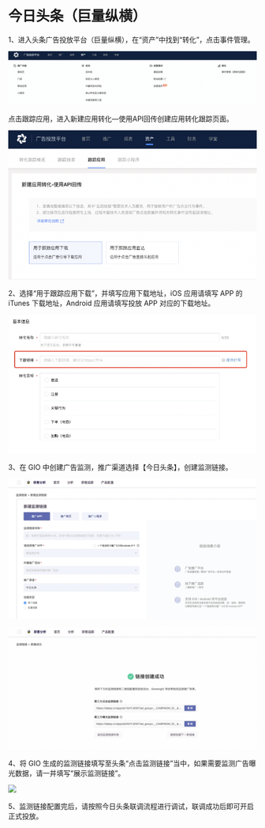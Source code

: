 # 今日头条（巨量纵横）

1、进入头条广告投放平台（巨量纵横），在“资产”中找到“转化”，点击事件管理。

![](../../../.gitbook/assets/今日头条1.png)

点击跟踪应用，进入新建应用转化—使用API回传创建应用转化跟踪页面。

![](../../../.gitbook/assets/今日头条1.1.png)

2、选择“用于跟踪应用下载”，并填写应用下载地址，iOS 应用请填写 APP 的 iTunes 下载地址，Android 应用请填写投放 APP 对应的下载地址。

![](../../../.gitbook/assets/123.jpg)

3、在 GIO 中创建广告监测，推广渠道选择【今日头条】，创建监测链接。

![](<../../../.gitbook/assets/今日头条3 (1).png>)



![](../../../.gitbook/assets/今日头条5.png)

4、将 GIO 生成的监测链接填写至头条“点击监测链接”当中，如果需要监测广告曝光数据，请一并填写“展示监测链接”。

![](https://docs.growingio.com/.gitbook/assets/-LGNxeGABUADKiTWTaEM-LggPGao7RiK3nGrb5mm-LggSe\_uukiFpjC-FKHTimage.png)

5、监测链接配置完后，请按照今日头条联调流程进行调试，联调成功后即可开启正式投放。

